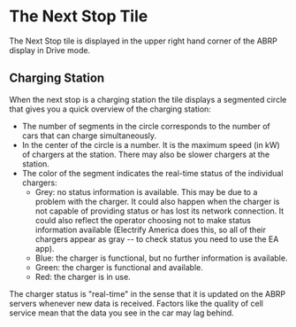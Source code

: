 # The Next Stop Tile

The Next Stop tile is displayed in the upper right hand corner of the ABRP display in Drive mode.

## Charging Station

When the next stop is a charging station the tile displays a segmented circle that gives you a quick overview of the charging station:

* The number of segments in the circle corresponds to the number of cars that can charge simultaneously.
* In the center of the circle is a number. It is the maximum speed (in kW) of chargers at the station. There may also be slower chargers at the station.
* The color of the segment indicates the real-time status of the individual chargers:
  - Grey: no status information is available. This may be due to a problem with the charger. It could also happen when the charger is not capable of providing status or has lost its network connection. It could also reflect the operator choosing not to make status information available (Electrify America does this, so all of their chargers appear as gray -- to check status you need to use the EA app).
  - Blue: the charger is functional, but no further information is available.
  - Green: the charger is functional and available.
  - Red: the charger is in use.

The charger status is "real-time" in the sense that it is updated on the ABRP servers whenever new data is received. Factors like the quality of cell service mean that the data you see in the car may lag behind. 
